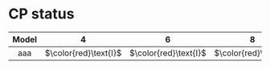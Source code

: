 # CP status
| $\text{Model}$ | $4$ | $6$ | $8$ | $10$ | $12$ | $14$ | $16$ | $18$ | $20$ |
|:-:| :---:|:---:|:---:|:---:|:---:|:---:|:---:|:---:|:---:|
$\text{aaa}$ | $\color{red}\text{I}$ | $\color{red}\text{I}$ | $\color{red}\text{I}$ | $\color{red}\text{I}$ | 
